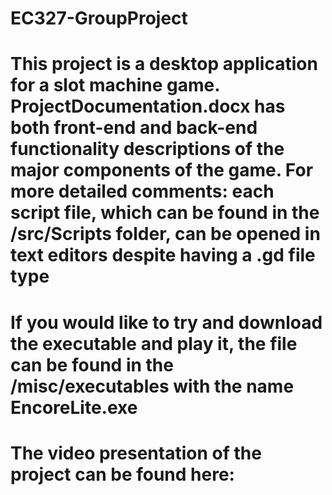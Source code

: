# EC327-GroupProject

# This project is a desktop application for a slot machine game. ProjectDocumentation.docx has both front-end and back-end functionality descriptions of the major components of the game. For more detailed comments: each script file, which can be found in the /src/Scripts folder, can be opened in text editors despite having a .gd file type

# If you would like to try and download the executable and play it, the file can be found in the /misc/executables with the name EncoreLite.exe

# The video presentation of the project can be found here: 
